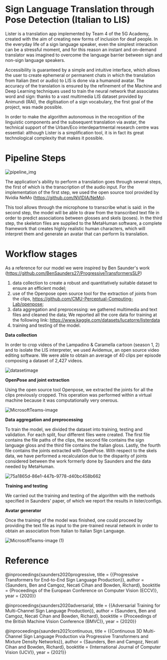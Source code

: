# Sign Language Translation through Pose Detection (Italian to LIS)

Lister is a translation app implemented by Team 4 of the 5G Academy, created with the aim of creating new forms of inclusion for deaf people.
In the everyday life of a sign language speaker, even the simplest interaction can be a stressful moment, and for this reason an instant and on-demand translator was imagined to overcome the language barrier between sign and non-sign language speakers.

Accessibility is guaranteed by a simple and intuitive interface, which allows the user to create ephemeral or permanent chats in which the translation from Italian (text or audio) to LIS is done via a humanoid avatar. 
The accuracy of the translation is ensured by the refinement of the Machine and Deep Learning techniques used to train the neural network that associates word and sign: thanks to a vast multimedia LIS dataset provided by Animundi (RAI), the digitisation of a sign vocabulary, the first goal of the project, was made possible.

In order to make the algorithm autonomous in the recognition of the linguistic components and the subsequent translation via avatar, the technical support of the Urban/Eco interdepartmental research centre was essential: although Lister is a simplification tool, it is in fact its great technological complexity that makes it possible.

# Pipeline Steps

![pipeline_img](https://user-images.githubusercontent.com/117447103/199977486-4b62b49e-5650-40ba-8512-70003a6e3837.jpg)

The application's ability to perform a translation goes through several steps, the first of which is the transcription of the audio input. For the implementation of the first step, we used the open source tool provided by Nvidia NeMo (https://github.com/NVIDIA/NeMo). 

This tool allows through the microphone to transcribe what is said: in the second step, the model will be able to draw from the transcribed text file in order to predict associations between glosses and skels (poses). In the third step, the skeleton files are supplied to the MetaHuman software, a complete framework that creates highly realistic human characters, which will interpret them and generate an avatar that can perform lis translation.


# Workflow stages
As a reference for our model we were inspired by Ben Saunder's work (https://github.com/BenSaunders27/ProgressiveTransformersSLP) 

1. data collection to create a robust and quantitatively suitable dataset to ensure an efficient model;
2. use of the Openpose open source tool for the extraction of joints from the clips, https://github.com/CMU-Perceptual-Computing-Lab/openpose;
3. data aggregation and preprocessing: we gathered multimedia and text files and cleaned the data;
We reported all the core data for training at the following link: https://www.kaggle.com/datasets/lucatorre/listerdata
4. training and testing of the model.

**Data collection** 

In order to crop videos of the Lampadino & Caramella cartoon (season 1, 2) and to isolate the LIS interpreter, we used Avidemux, 
an open source video editing software. We were able to obtain an average of 40 clips per episode composing a dataset of 2,427 videos.

![datasetimage](https://user-images.githubusercontent.com/117447103/200005909-8470e10a-a4d3-49e5-b2cc-57b957456fd1.png)

**OpenPose and joint extraction**

Using the open source tool Openpose, we extracted the joints for all the clips previously cropped.
This operation was performed within a virtual machine because it was computationally very onerous.

![MicrosoftTeams-image](https://user-images.githubusercontent.com/117382704/200009464-5c54a375-1cd4-4b5a-9b5e-2bbeb57bf581.png)


**Data aggregation and preprocessing**

To train the model, we divided the dataset into training, testing and validation. For each split, four different files were created. 
The first file contains the file paths of the clips, the second file contains the sign language gloss and the third file contains the Italian gloss. 
Lastly, the fourth file contains the joints extracted with OpenPose. With respect to the skels data, we have performed a recalculation due to the disparity of joints considered between the work formerly done by Saunders and the data needed by MetaHuman.

![75a1865d-86e1-447b-9778-d40bc458b662](https://user-images.githubusercontent.com/117382704/200009749-8cdea175-7564-49e2-8ce4-a31de96026ca.jpg)

**Training and testing**

We carried out the training and testing of the algorithm with the methods specified in Saunders' paper, of which we report the results in lister/configs.

**Avatar generator**

Once the training of the model was finished, one could proceed by providing the text file as input to the pre-trained neural 
network in order to obtain an association from Italian to Italian Sign Language. 

![MicrosoftTeams-image (1)](https://user-images.githubusercontent.com/117382704/200019487-eafe2ef2-80db-4dd1-b8c6-1d90ffe2f6c6.png)

# Reference
@inproceedings{saunders2020progressive,
	title		=	{{Progressive Transformers for End-to-End Sign Language Production}},
	author		=	{Saunders, Ben and Camgoz, Necati Cihan and Bowden, Richard},
	booktitle   	=   	{Proceedings of the European Conference on Computer Vision (ECCV)},
	year		=	{2020}}

@inproceedings{saunders2020adversarial,
	title		=	{{Adversarial Training for Multi-Channel Sign Language Production}},
	author		=	{Saunders, Ben and Camgoz, Necati Cihan and Bowden, Richard},
	booktitle   	=   	{Proceedings of the British Machine Vision Conference (BMVC)},
	year		=	{2020}}

@inproceedings{saunders2021continuous,
	title		=	{{Continuous 3D Multi-Channel Sign Language Production via Progressive Transformers and Mixture Density Networks}},
	author		=	{Saunders, Ben and Camgoz, Necati Cihan and Bowden, Richard},
	booktitle   	=   	{International Journal of Computer Vision (IJCV)},
	year		=	{2021}}

